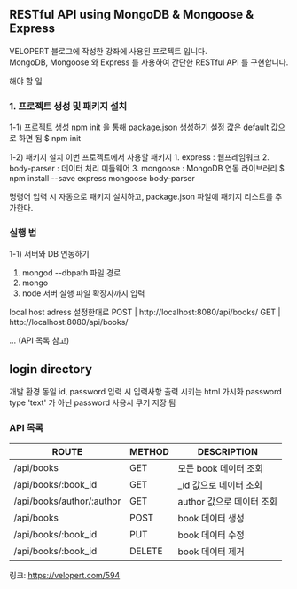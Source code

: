 ## RESTful API using MongoDB & Mongoose & Express
VELOPERT 블로그에 작성한 강좌에 사용된 프로젝트 입니다.  
MongoDB, Mongoose 와 Express 를 사용하여 간단한 RESTful API 를 구현합니다.  
 
 
 
 해야 할 일
 ### 1. 프로젝트 생성 및 패키지 설치
 1-1) 프로젝트 생성
 npm init 을 통해 package.json 생성하기 설정 값은 default 값으로 하면 됨
 $ npm init
 
 1-2) 패키지 설치
 이번 프로젝트에서 사용할 패키지
    1. express : 웹프레임워크
    2. body-parser : 데이터 처리 미들웨어
    3. mongoose : MongoDB 연동 라이브러리
 $ npm install --save express mongoose body-parser
 
 명령어 입력 시 자동으로 패키지 설치하고, package.json 파일에 패키지 리스트를 추가한다.
 
 ### 실행 법
 1-1) 서버와 DB 연동하기
  1. mongod --dbpath 파일 경로
  2. mongo
  3. node 서버 실행 파일 확장자까지 입력
  
 local host adress 설정한대로
 POST | http://localhost:8080/api/books/
 GET  | http://localhost:8080/api/books/

... (API 목록 참고)
 
 
 ## login directory
 개발 환경 동일
 id, password 입력 시 
 입력사항 출력 시키는 html 가시화
 password type 'text' 가 아닌 password 사용시 쿠기 저장 됨
 
 

### API 목록
| ROUTE                     | METHOD | DESCRIPTION               |
|---------------------------|--------|---------------------------|
| /api/books                | GET    | 모든 book 데이터 조회     |
| /api/books/:book_id       | GET    | _id 값으로 데이터 조회    |
| /api/books/author/:author | GET    | author 값으로 데이터 조회 |
| /api/books                | POST   | book 데이터 생성          |
| /api/books/:book_id       | PUT    | book 데이터 수정          |
| /api/books/:book_id       | DELETE | book 데이터 제거          |

링크: https://velopert.com/594
